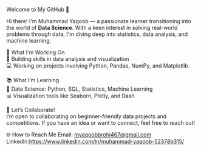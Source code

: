 Welcome to My GitHub 👋

Hi there! I'm Muhammad Yaqoob — a passionate learner transitioning into the world of **Data Science**. With a keen interest in solving real-world problems through data, I'm diving deep into statistics, data analysis, and machine learning.

📌 What I'm Working On  
🚀 Building skills in data analysis and visualization  
💻 Working on projects involving Python, Pandas, NumPy, and Matplotlib  

📚 What I’m Learning  
🧠 Data Science: Python, SQL, Statistics, Machine Learning  
📊 Visualization tools like Seaborn, Plotly, and Dash  

🤝 Let’s Collaborate!  
I’m open to collaborating on beginner-friendly data projects and competitions. If you have an idea or want to connect, feel free to reach out!

🌐 How to Reach Me
Email: myaqoobbrohi467@gmail.com 
LinkedIn:https://www.linkedin.com/in/muhammad-yaqoob-52378b315/


